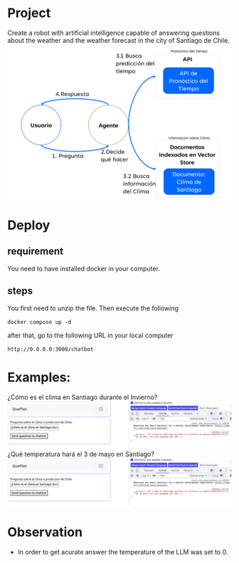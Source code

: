 # Project
Create a robot with artificial intelligence capable of answering questions about the weather and the weather forecast in the city of Santiago de Chile.
![](doc/project.png)
# Deploy
## requirement
You need to have installed docker in your computer.
## steps
You first need to unzip the file. Then execute the following
```
docker compose up -d
```
after that, go to the following URL in your local computer
```
http://0.0.0.0:3000/chatbot
```
# Examples:

¿Cómo es el clima en Santiago durante el Invierno?
![](doc/question_1.jpeg)
¿Qué temperatura hará el 3 de mayo en Santiago? 
![](doc/question_1.jpeg)

# Observation
- In order to get acurate answer the temperature of the LLM was set to 0.



